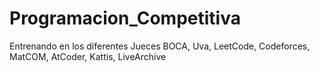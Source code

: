 # Programacion_Competitiva
Entrenando en los diferentes Jueces BOCA, Uva, LeetCode, Codeforces, MatCOM, AtCoder, Kattis, LiveArchive
